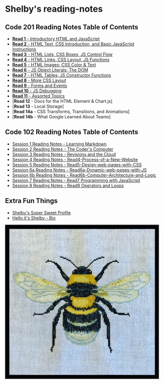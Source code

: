 # Shelby's reading-notes

## Code 201 Reading Notes Table of Contents
  - [**Read 1** - Introductory HTML and JavaScript](class-01.md)
  - [**Read 2** - HTML Text, CSS Introduction, and Basic JavaScript Instructions](class-02.md)
  - [**Read 3** - HTML Lists, CSS Boxes, JS Control Flow](class-03.md)
  - [**Read 4** - HTML Links, CSS Layout, JS Functions](class-04.md)
  - [**Read 5** - HTML Images; CSS Color & Text](class-05.md)
  - [**Read 6** - JS Object Literals; The DOM](class-06.md)
  - [**Read 7** - HTML Tables; JS Constructor Functions](class-07.md)
  - [**Read 8** - More CSS Layout](class-08.md)
  - [**Read 9** - Forms and Events](class-09.md)
  - [**Read 10** - JS Debugging](class-10.md)
  - [**Read 11** - Assorted Topics](class-11.md)
  - [**Read 12** - Docs for the HTML <canvas> Element & Chart.js]
  - [**Read 13** - Local Storage]
  - [**Read 14a** - CSS Transforms, Transitions, and Animations]
  - [**Read 14b** - What Google Learned About Teams]


## Code 102 Reading Notes Table of Contents
  - [Session 1 Reading Notes - Learning Markdown](Read1-Learning-Markdown.md)
  - [Session 2 Reading Notes - The Coder's Computer](Read2-The-Coders-Computer.md)
  - [Session 3 Reading Notes - Revisions and the Cloud](Read3-Revisions-and-the-Cloud.md)
  - [Session 4 Reading Notes - Read4-Process-of-a-New-Website](Read4-Process-of-a-New-Website.md)
  - [Session 5 Reading Notes - Read5-Design-web-pages-with-CSS](Read5-Design-web-pages-with-CSS.md)
  - [Session 6a Reading Notes - Read6a-Dynamic-web-pages-with-JS](Read6a-Dynamic-web-pages-with-JS.md)
  - [Session 6b Reading Notes - Read6b-Computer-Architecture-and-Logic](Read6b-Computer-Architecture-and-Logic.md)
  - [Session 7 Reading Notes - Read7 Programming with JavaScript](Read7-Programming-with-JS.md)
  - [Session 8 Reading Notes - Read8 Operators and Loops](Read8-Operators-and-Loops.md)

## Extra Fun Things
  - [Shelby's Super Sweet Profile](https://github.com/shelbyharner)
  - [Hello it's Shelby - Bio](https://shelbyharner.github.io/Hello-its-Shelby/)

 ![My recent favorite cross stitch project](BeeCrossStitch.JPG)
